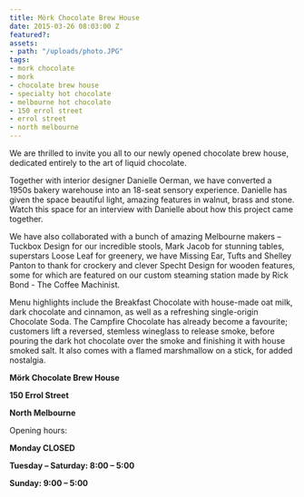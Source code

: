 ```yaml
---
title: Mörk Chocolate Brew House
date: 2015-03-26 08:03:00 Z
featured?: 
assets:
- path: "/uploads/photo.JPG"
tags:
- mork chocolate
- mork
- chocolate brew house
- specialty hot chocolate
- melbourne hot chocolate
- 150 errol street
- errol street
- north melbourne
---
```


We are thrilled to invite you all to our newly opened chocolate brew house, dedicated entirely to the art of liquid chocolate.

Together with interior designer Danielle Oerman, we have converted a 1950s bakery warehouse into an 18-seat sensory experience. Danielle has given the space beautiful light, amazing features in walnut, brass and stone. Watch this space for an interview with Danielle about how this project came together.

We have also collaborated with a bunch of amazing Melbourne makers – Tuckbox Design for our incredible stools, Mark Jacob for stunning tables, superstars Loose Leaf for greenery, we have Missing Ear, Tufts and Shelley Panton to thank for crockery and clever Specht Design for wooden features, some for which are featured on our custom steaming station made by Rick Bond - The Coffee Machinist.

Menu highlights include the Breakfast Chocolate with house-made oat milk, dark chocolate and cinnamon, as well as a refreshing single-origin Chocolate Soda. The Campfire Chocolate has already become a favourite; customers lift a reversed, stemless wineglass to release smoke, before pouring the dark hot chocolate over the smoke and finishing it with house smoked salt. It also comes with a flamed marshmallow on a stick, for added nostalgia.

**Mörk Chocolate Brew House**

**150 Errol Street**

**North Melbourne**

Opening hours:

**Monday CLOSED**

**Tuesday – Saturday: 8:00 – 5:00**

**Sunday: 9:00 – 5:00**
